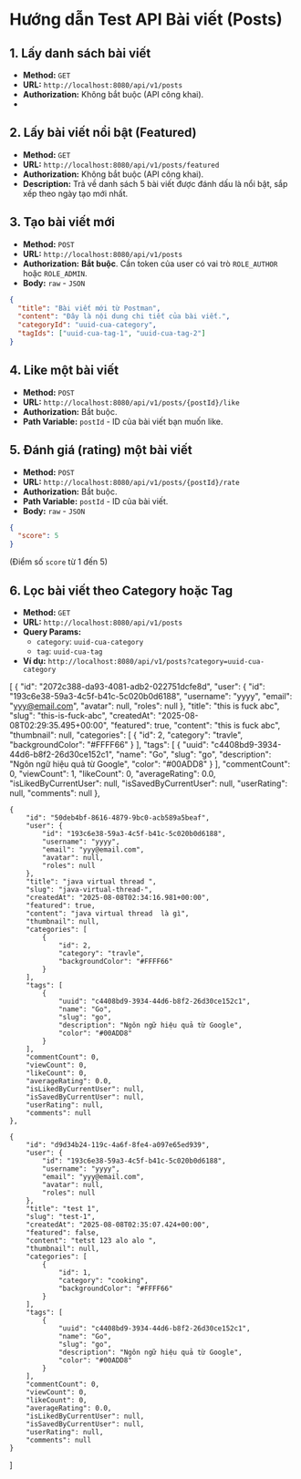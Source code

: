 # Hướng dẫn Test API Bài viết (Posts)

## 1. Lấy danh sách bài viết

- **Method:** `GET`
- **URL:** `http://localhost:8080/api/v1/posts`
- **Authorization:** Không bắt buộc (API công khai).
- 
## 2. Lấy bài viết nổi bật (Featured)

- **Method:** `GET`
- **URL:** `http://localhost:8080/api/v1/posts/featured`
- **Authorization:** Không bắt buộc (API công khai).
- **Description:** Trả về danh sách 5 bài viết được đánh dấu là nổi bật, sắp xếp theo ngày tạo mới nhất.

## 3. Tạo bài viết mới

- **Method:** `POST`
- **URL:** `http://localhost:8080/api/v1/posts`
- **Authorization:** **Bắt buộc**. Cần token của user có vai trò `ROLE_AUTHOR` hoặc `ROLE_ADMIN`.
- **Body:** `raw` - `JSON`

```json
{
  "title": "Bài viết mới từ Postman",
  "content": "Đây là nội dung chi tiết của bài viết.",
  "categoryId": "uuid-cua-category",
  "tagIds": ["uuid-cua-tag-1", "uuid-cua-tag-2"]
}
```

## 4. Like một bài viết

-   **Method:** `POST`
-   **URL:** `http://localhost:8080/api/v1/posts/{postId}/like`
-   **Authorization:** Bắt buộc.
-   **Path Variable:** `postId` - ID của bài viết bạn muốn like.

## 5. Đánh giá (rating) một bài viết

-   **Method:** `POST`
-   **URL:** `http://localhost:8080/api/v1/posts/{postId}/rate`
-   **Authorization:** Bắt buộc.
-   **Path Variable:** `postId` - ID của bài viết.
-   **Body:** `raw` - `JSON`

```json
{
  "score": 5
}
```
(Điểm số `score` từ 1 đến 5)

## 6. Lọc bài viết theo Category hoặc Tag

-   **Method:** `GET`
-   **URL:** `http://localhost:8080/api/v1/posts`
-   **Query Params:**
    -   `category`: `uuid-cua-category`
    -   `tag`: `uuid-cua-tag`
-   **Ví dụ:** `http://localhost:8080/api/v1/posts?category=uuid-cua-category`





[
    {
        "id": "2072c388-da93-4081-adb2-022751dcfe8d",
        "user": {
            "id": "193c6e38-59a3-4c5f-b41c-5c020b0d6188",
            "username": "yyyy",
            "email": "yyy@email.com",
            "avatar": null,
            "roles": null
        },
        "title": "this is fuck abc",
        "slug": "this-is-fuck-abc",
        "createdAt": "2025-08-08T02:29:35.495+00:00",
        "featured": true,
        "content": "this is fuck abc",
        "thumbnail": null,
        "categories": [
            {
                "id": 2,
                "category": "travle",
                "backgroundColor": "#FFFF66"
            }
        ],
        "tags": [
            {
                "uuid": "c4408bd9-3934-44d6-b8f2-26d30ce152c1",
                "name": "Go",
                "slug": "go",
                "description": "Ngôn ngữ hiệu quả từ Google",
                "color": "#00ADD8"
            }
        ],
        "commentCount": 0,
        "viewCount": 1,
        "likeCount": 0,
        "averageRating": 0.0,
        "isLikedByCurrentUser": null,
        "isSavedByCurrentUser": null,
        "userRating": null,
        "comments": null
    },
    
    {
        "id": "50deb4bf-8616-4879-9bc0-acb589a5beaf",
        "user": {
            "id": "193c6e38-59a3-4c5f-b41c-5c020b0d6188",
            "username": "yyyy",
            "email": "yyy@email.com",
            "avatar": null,
            "roles": null
        },
        "title": "java virtual thread ",
        "slug": "java-virtual-thread-",
        "createdAt": "2025-08-08T02:34:16.981+00:00",
        "featured": true,
        "content": "java virtual thread  là gì",
        "thumbnail": null,
        "categories": [
            {
                "id": 2,
                "category": "travle",
                "backgroundColor": "#FFFF66"
            }
        ],
        "tags": [
            {
                "uuid": "c4408bd9-3934-44d6-b8f2-26d30ce152c1",
                "name": "Go",
                "slug": "go",
                "description": "Ngôn ngữ hiệu quả từ Google",
                "color": "#00ADD8"
            }
        ],
        "commentCount": 0,
        "viewCount": 0,
        "likeCount": 0,
        "averageRating": 0.0,
        "isLikedByCurrentUser": null,
        "isSavedByCurrentUser": null,
        "userRating": null,
        "comments": null
    },
   
    {
        "id": "d9d34b24-119c-4a6f-8fe4-a097e65ed939",
        "user": {
            "id": "193c6e38-59a3-4c5f-b41c-5c020b0d6188",
            "username": "yyyy",
            "email": "yyy@email.com",
            "avatar": null,
            "roles": null
        },
        "title": "test 1",
        "slug": "test-1",
        "createdAt": "2025-08-08T02:35:07.424+00:00",
        "featured": false,
        "content": "tetst 123 alo alo ",
        "thumbnail": null,
        "categories": [
            {
                "id": 1,
                "category": "cooking",
                "backgroundColor": "#FFFF66"
            }
        ],
        "tags": [
            {
                "uuid": "c4408bd9-3934-44d6-b8f2-26d30ce152c1",
                "name": "Go",
                "slug": "go",
                "description": "Ngôn ngữ hiệu quả từ Google",
                "color": "#00ADD8"
            }
        ],
        "commentCount": 0,
        "viewCount": 0,
        "likeCount": 0,
        "averageRating": 0.0,
        "isLikedByCurrentUser": null,
        "isSavedByCurrentUser": null,
        "userRating": null,
        "comments": null
    }
]